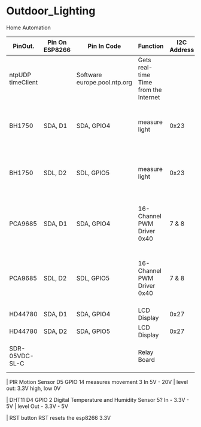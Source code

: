# Outdoor_Lighting
 Home Automation

| PinOut.   |	Pin On ESP8266   |	Pin In Code   |	Function   |	I2C Address   |	RJ45   |	Technical specs   |
| ------------- | -------------  | -------------  | -------------  | -------------  | -------------  | -------------  |
| ntpUDP timeClient   | 		|   Software  europe.pool.ntp.org   |	Gets real-time Time from the Internet   |      |      |       |			
| BH1750|    	SDA, D1|    	SDA, GPIO4|    	measure light|   	0x23|   	7 & 8|   	In - 3.3V - 5V level Out - 3.3V - 5V 16bit ADC |   
| BH1750|    	SDL, D2|    	SDL, GPIO5|    	measure light|   	0x23|   	7 & 8|   	In - 3.3V - 5V level Out - 3.3V - 5V 16bit ADC |  						
| PCA9685|	SDA, D1 |	SDA, GPIO4|	16-Channel PWM Driver	0x40|	        7 & 8|	        In & Out 3.3V - 6V 12-bit DAC|
| PCA9685|	SDL, D2 |	SDL, GPIO5|	16-Channel PWM Driver	0x40|	        7 & 8|	        In & Out 3.3V - 6V 12-bit DAC|						
| HD44780 |	SDA, D1 |	SDA, GPIO4 |	LCD Display |		0x27 |		7 & 8 |       |	
| HD44780 |	SDA, D2 |	SDA, GPIO5 |	LCD Display |		0x27 |		7 & 8 |       |							
| SDR-05VDC-SL-C |	|   |		Relay Board|    |     |			In - 3.3V - 5V  Out – 230V 16A|
	

					
| PIR Motion Sensor	D5	GPIO 14	measures movement		3	In 5V - 20V
| level out: 3.3V high, low 0V
						
| DHT11	D4 	GPIO 2	Digital Temperature and Humidity Sensor		5?	In - 3.3V - 5V
| level Out - 3.3V - 5V 
						
| RST button	RST		resets the esp8266			3.3V
